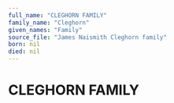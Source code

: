 ```yaml
---
full_name: "CLEGHORN FAMILY"
family_name: "Cleghorn"
given_names: "Family"
source_file: "James Naismith Cleghorn family"
born: nil
died: nil
---
```

# CLEGHORN FAMILY

